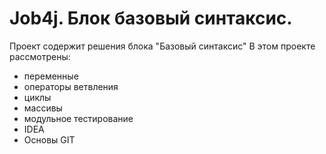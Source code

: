 # Job4j. Блок базовый синтаксис.
Проект содержит решения блока "Базовый синтаксис"
В этом проекте рассмотрены: 
- переменные
- операторы ветвления
- циклы
- массивы
- модульное тестирование
- IDEA
- Основы GIT
